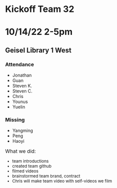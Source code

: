 # Kickoff Team 32
# 10/14/22  2-5pm 
## Geisel Library 1 West
### **Attendance**
- Jonathan
- Guan
- Steven K.
- Steven C.
- Chris
- Younus
- Yuelin

### **Missing**
- Yangming
- Peng
- Haoyi

<span style="font-size:12pt;">
    What we did:
</span>

<div style="font-size:10pt;">
    <ul>
        <li> team introductions
        <li> created team github
        <li> filmed videos
        <li> brainstormed team brand, contract
        <li> Chris will make team video with self-videos we film
    </ul>
</div>